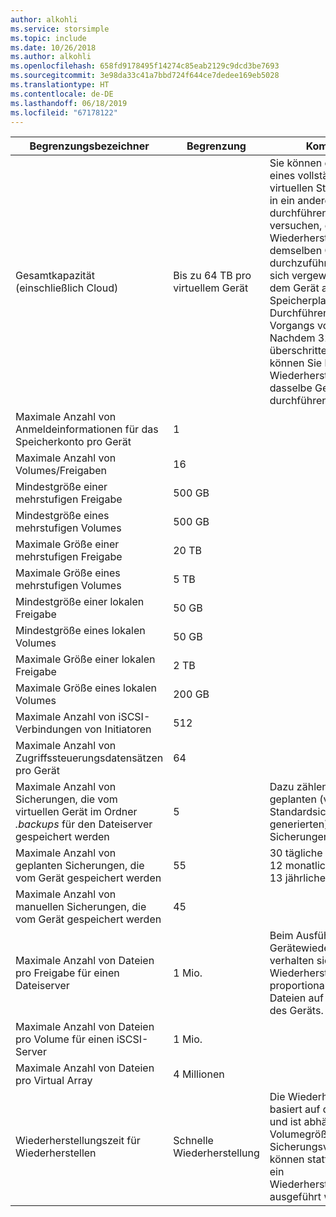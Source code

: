```yaml
---
author: alkohli
ms.service: storsimple
ms.topic: include
ms.date: 10/26/2018
ms.author: alkohli
ms.openlocfilehash: 658fd9178495f14274c85eab2129c9dcd3be7693
ms.sourcegitcommit: 3e98da33c41a7bbd724f644ce7dedee169eb5028
ms.translationtype: HT
ms.contentlocale: de-DE
ms.lasthandoff: 06/18/2019
ms.locfileid: "67178122"
---
```

| **Begrenzungsbezeichner** | **Begrenzung** | **Kommentare** |
| --- | --- | --- |
| Gesamtkapazität (einschließlich Cloud) |Bis zu 64 TB pro virtuellem Gerät |Sie können ein Failover eines vollständigen virtuellen StorSimple-Arrays in ein anderes leeres Array durchführen. Wenn Sie versuchen, die Wiederherstellung auf demselben Gerät durchzuführen, sollten Sie sich vergewissern, dass auf dem Gerät ausreichend Speicherplatz zum Durchführen dieses Vorgangs vorhanden ist. Nachdem 32 TB überschritten wurden, können Sie keine Wiederherstellung auf dasselbe Gerät mehr durchführen. |
| Maximale Anzahl von Anmeldeinformationen für das Speicherkonto pro Gerät |1 | |
| Maximale Anzahl von Volumes/Freigaben |16 | |
| Mindestgröße einer mehrstufigen Freigabe |500 GB | |
| Mindestgröße eines mehrstufigen Volumes |500 GB | |
| Maximale Größe einer mehrstufigen Freigabe |20 TB | |
| Maximale Größe eines mehrstufigen Volumes |5 TB | |
| Mindestgröße einer lokalen Freigabe |50 GB | |
| Mindestgröße eines lokalen Volumes |50 GB | |
| Maximale Größe einer lokalen Freigabe |2 TB | |
| Maximale Größe eines lokalen Volumes |200 GB | |
| Maximale Anzahl von iSCSI-Verbindungen von Initiatoren |512 | |
| Maximale Anzahl von Zugriffssteuerungsdatensätzen pro Gerät |64 | |
| Maximale Anzahl von Sicherungen, die vom virtuellen Gerät im Ordner *.backups* für den Dateiserver gespeichert werden |5 |Dazu zählen die zuletzt geplanten (von der Standardsicherungsrichtlinie generierten) und manuelle Sicherungen. |
| Maximale Anzahl von geplanten Sicherungen, die vom Gerät gespeichert werden |55 |30 tägliche Sicherungen<br>12 monatliche Sicherungen<br>13 jährliche Sicherungen |
| Maximale Anzahl von manuellen Sicherungen, die vom Gerät gespeichert werden |45 | |
| Maximale Anzahl von Dateien pro Freigabe für einen Dateiserver |1 Mio. |Beim Ausführen einer Gerätewiederherstellung verhalten sich die Wiederherstellungszeiten proportional zur Anzahl von Dateien auf allen Freigaben des Geräts. |
| Maximale Anzahl von Dateien pro Volume für einen iSCSI-Server |1 Mio. | |
| Maximale Anzahl von Dateien pro Virtual Array |4 Millionen | |
| Wiederherstellungszeit für Wiederherstellen |Schnelle Wiederherstellung |Die Wiederherstellung basiert auf dem Wärmebild und ist abhängig von der Volumegröße.<br>Sicherungsvorgänge können stattfinden, während ein Wiederherstellungsvorgang ausgeführt wird. |

